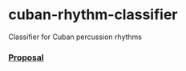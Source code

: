# cuban-rhythm-classifier
Classifier for Cuban percussion rhythms

### [Proposal](docs/proposals.md)
